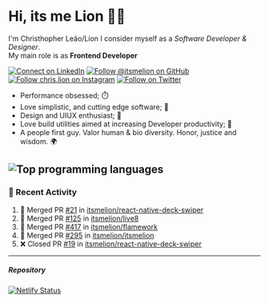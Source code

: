 # Hi, its me Lion 👋🦁

I'm Christhopher Leão/Lion
I consider myself as a _Software Developer & Designer_.<br/>My main role is as <b>Frontend Developer</b>
<br />

[![Connect on LinkedIn](https://img.shields.io/badge/--linkedin?label=LinkedIn&logo=LinkedIn&style=social)](https://www.linkedin.com/in/chrislion)
[![Follow @itsmelion on GitHub](https://img.shields.io/github/followers/itsmelion?label=follow%20%40itsmeLion&style=social)](https://github.com/itsmelion)
[![Follow chris.lion on Instagram](https://img.shields.io/badge/--instagram?label=@chris.lion&logo=Instagram&style=social)](https://instagram.com/chris.lion)
[![Follow on Twitter](https://img.shields.io/badge/--twitter?label=@ChrisLion_me&logo=Twitter&style=social)](https://twitter.com/chrislion_me)

- Performance obsessed; ⏱️
- Love simplistic, and cutting edge software; 📆
- Design and UIUX enthusiast; 🎨
- Love build utilities aimed at increasing Developer productivity; 🧰
- A people first guy. Valor human & bio diversity. Honor, justice and wisdom. 🌍

![Top programming languages](https://github-readme-stats.vercel.app/api/top-langs/?username=itsmelion&hide=php)
---
### 📰 Recent Activity

<!--START_SECTION:activity-->
1. 🎉 Merged PR [#21](https://github.com/itsmelion/react-native-deck-swiper/pull/21) in [itsmelion/react-native-deck-swiper](https://github.com/itsmelion/react-native-deck-swiper)
2. 🎉 Merged PR [#125](https://github.com/itsmelion/live8/pull/125) in [itsmelion/live8](https://github.com/itsmelion/live8)
3. 🎉 Merged PR [#417](https://github.com/itsmelion/flamework/pull/417) in [itsmelion/flamework](https://github.com/itsmelion/flamework)
4. 🎉 Merged PR [#295](https://github.com/itsmelion/itsmelion/pull/295) in [itsmelion/itsmelion](https://github.com/itsmelion/itsmelion)
5. ❌ Closed PR [#19](https://github.com/itsmelion/react-native-deck-swiper/pull/19) in [itsmelion/react-native-deck-swiper](https://github.com/itsmelion/react-native-deck-swiper)
<!--END_SECTION:activity-->

___

##### Repository
[![Netlify Status](https://api.netlify.com/api/v1/badges/9e2e6136-1ab9-42fc-8d4e-188512d5d841/deploy-status)](https://app.netlify.com/sites/lion-portfolio/deploys)
